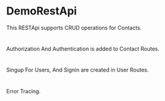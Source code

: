 # DemoRestApi

This RESTApi supports CRUD operations for Contacts.
#
Authorization And Authentication is added to Contact Routes.
#
Singup For Users, And Signin are created in User Routes.
#
Error Tracing.
